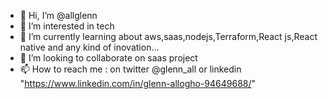 - 👋 Hi, I’m @allglenn
- 👀 I’m interested in tech
- 🌱 I’m currently learning about aws,saas,nodejs,Terraform,React js,React native and any kind of inovation...
- 💞️ I’m looking to collaborate on saas project 
- 📫 How to reach me : on twitter @glenn_all or linkedin "https://www.linkedin.com/in/glenn-allogho-94649688/"

<!---
allglenn/allglenn is a ✨ special ✨ repository because its `README.md` (this file) appears on your GitHub profile.
You can click the Preview link to take a look at your changes.
--->
